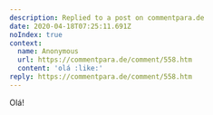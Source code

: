 ```yaml
---
description: Replied to a post on commentpara.de
date: 2020-04-18T07:25:11.691Z
noIndex: true
context:
  name: Anonymous
  url: https://commentpara.de/comment/558.htm
  content: 'olá :like:'
reply: https://commentpara.de/comment/558.htm
---
```


Olá!
